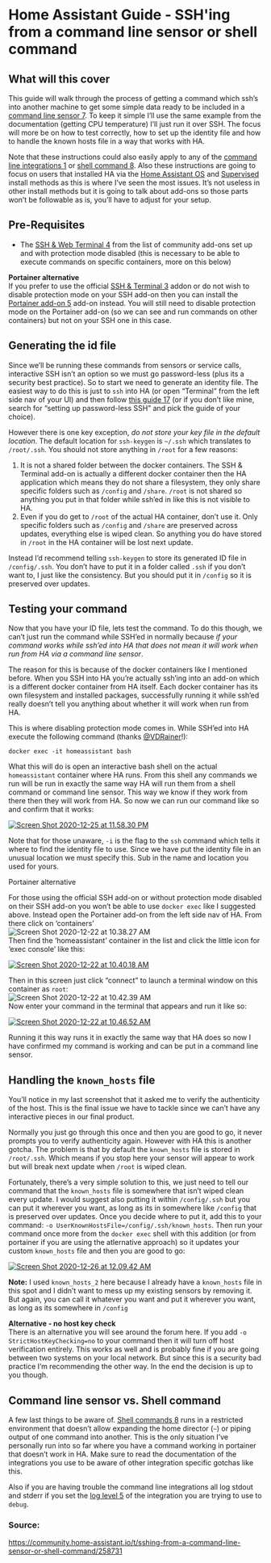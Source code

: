 # **Home Assistant Guide - SSH'ing from a command line sensor or shell command**

## What will this cover

This guide will walk through the process of getting a command which ssh’s into another machine to get some simple data ready to be included in a [command line sensor 7](https://www.home-assistant.io/integrations/sensor.command_line/). To keep it simple I’ll use the same example from the documentation (getting CPU temperature) I’ll just run it over SSH. The focus will more be on how to test correctly, how to set up the identity file and how to handle the known hosts file in a way that works with HA.

Note that these instructions could also easily apply to any of the [command line integrations 1](https://www.home-assistant.io/integrations#search/command%20line) or [shell command 8](https://www.home-assistant.io/integrations/shell_command/). Also these instructions are going to focus on users that installed HA via the [Home Assistant OS](https://www.home-assistant.io/hassio/installation/) and [Supervised](https://github.com/home-assistant/supervised-installer) install methods as this is where I’ve seen the most issues. It’s not useless in other install methods but it is going to talk about add-ons so those parts won’t be followable as is, you’ll have to adjust for your setup.

## Pre-Requisites

-   The [SSH & Web Terminal 4](https://github.com/hassio-addons/addon-ssh) from the list of community add-ons set up and with protection mode disabled (this is necessary to be able to execute commands on specific containers, more on this below)

**Portainer alternative**  
If you prefer to use the official [SSH & Terminal 3](https://github.com/home-assistant/addons/tree/master/ssh) addon or do not wish to disable protection mode on your SSH add-on then you can install the [Portainer add-on 5](https://github.com/hassio-addons/addon-portainer) add-on instead. You will still need to disable protection mode on the Portainer add-on (so we can see and run commands on other containers) but not on your SSH one in this case.

## Generating the id file

Since we’ll be running these commands from sensors or service calls, interactive SSH isn’t an option so we must go password-less (plus its a security best practice). So to start we need to generate an identity file. The easiest way to do this is just to `ssh` into HA (or open “Terminal” from the left side nav of your UI) and then follow [this guide 17](https://www.tecmint.com/ssh-passwordless-login-using-ssh-keygen-in-5-easy-steps/) (or if you don’t like mine, search for “setting up password-less SSH” and pick the guide of your choice).

However there is one key exception, _do not store your key file in the default location_. The default location for `ssh-keygen` is `~/.ssh` which translates to `/root/.ssh`. You should not store anything in `/root` for a few reasons:

1.  It is not a shared folder between the docker containers. The SSH & Terminal add-on is actually a different docker container then the HA application which means they do not share a filesystem, they only share specific folders such as `/config` and `/share`. `/root` is not shared so anything you put in that folder while ssh’ed in like this is not visible to HA.
2.  Even if you do get to `/root` of the actual HA container, don’t use it. Only specific folders such as `/config` and `/share` are preserved across updates, everything else is wiped clean. So anything you do have stored in `/root` in the HA container will be lost next update.

Instead I’d recommend telling `ssh-keygen` to store its generated ID file in `/config/.ssh`. You don’t have to put it in a folder called `.ssh` if you don’t want to, I just like the consistency. But you should put it in `/config` so it is preserved over updates.

## Testing your command

Now that you have your ID file, lets test the command. To do this though, we can’t just run the command while SSH’ed in normally because _if your command works while ssh’ed into HA that does not mean it will work when run from HA via a command line sensor_.

The reason for this is because of the docker containers like I mentioned before. When you SSH into HA you’re actually ssh’ing into an add-on which is a different docker container from HA itself. Each docker container has its own filesystem and installed packages, successfully running it while ssh’ed really doesn’t tell you anything about whether it will work when run from HA.

This is where disabling protection mode comes in. While SSH’ed into HA execute the following command (thanks [@VDRainer](https://community.home-assistant.io/u/vdrainer)!):

`docker exec -it homeassistant bash` 

What this will do is open an interactive bash shell on the actual `homeassistant` container where HA runs. From this shell any commands we run will be run in exactly the same way HA will run them from a shell command or command line sensor. This way we know if they work from there then they will work from HA. So now we can run our command like so and confirm that it works:  

[![Screen Shot 2020-12-25 at 11.58.30 PM](https://community-assets.home-assistant.io/optimized/3X/f/5/f54167df78b37ecf012fb27aea64cb2e883e777c_2_690x127.png)](https://community-assets.home-assistant.io/original/3X/f/5/f54167df78b37ecf012fb27aea64cb2e883e777c.png "Screen Shot 2020-12-25 at 11.58.30 PM")

Note that for those unaware, `-i` is the flag to the `ssh` command which tells it where to find the identity file to use. Since we have put the identity file in an unusual location we must specify this. Sub in the name and location you used for yours.

Portainer alternative

For those using the official SSH add-on or without protection mode disabled on their SSH add-on you won’t be able to use `docker exec` like I suggested above. Instead open the Portainer add-on from the left side nav of HA. From there click on ‘containers’  
![Screen Shot 2020-12-22 at 10.38.27 AM](https://community-assets.home-assistant.io/original/3X/3/d/3d8c22959d58d424c5f0743bca2285e43cbae867.png)  
Then find the ‘homeassistant’ container in the list and click the little icon for ‘exec console’ like this:  

[![Screen Shot 2020-12-22 at 10.40.18 AM](https://community-assets.home-assistant.io/optimized/3X/1/2/1229bfb7b1fc0f8ee3c5fd67a9670168e3e6fee4_2_690x444.png)](https://community-assets.home-assistant.io/original/3X/1/2/1229bfb7b1fc0f8ee3c5fd67a9670168e3e6fee4.png "Screen Shot 2020-12-22 at 10.40.18 AM")

  
Then in this screen just click “connect” to launch a terminal window on this container as `root`:  
![Screen Shot 2020-12-22 at 10.42.39 AM](https://community-assets.home-assistant.io/original/3X/6/2/62f85474cec1a75da2576aad06a3dcbbe855ca1a.png)  
Now enter your command in the terminal that appears and run it like so:  

[![Screen Shot 2020-12-22 at 10.46.52 AM](https://community-assets.home-assistant.io/optimized/3X/9/2/92d3c73b6b0fa0aad7ac011abda0cdcdc209dc76_2_690x256.png)](https://community-assets.home-assistant.io/original/3X/9/2/92d3c73b6b0fa0aad7ac011abda0cdcdc209dc76.png "Screen Shot 2020-12-22 at 10.46.52 AM")

  
Running it this way runs it in exactly the same way that HA does so now I have confirmed my command is working and can be put in a command line sensor.

## Handling the `known_hosts` file

You’ll notice in my last screenshot that it asked me to verify the authenticity of the host. This is the final issue we have to tackle since we can’t have any interactive pieces in our final product.

Normally you just go through this once and then you are good to go, it never prompts you to verify authenticity again. However with HA this is another gotcha. The problem is that by default the `known_hosts` file is stored in `/root/.ssh`. Which means if you stop here your sensor will appear to work but will break next update when `/root` is wiped clean.

Fortunately, there’s a very simple solution to this, we just need to tell our command that the `known_hosts` file is somewhere that isn’t wiped clean every update. I would suggest also putting it within `/config/.ssh` but you can put it wherever you want, as long as its in somewhere like `/config` that is preserved over updates. Once you decide where to put it, add this to your command: `-o UserKnownHostsFile=/config/.ssh/known_hosts`. Then run your command once more from the `docker exec` shell with this addition (or from portainer if you are using the atlernative approach) so it updates your custom `known_hosts` file and then you are good to go:  

[![Screen Shot 2020-12-26 at 12.09.42 AM](https://community-assets.home-assistant.io/optimized/3X/a/6/a6f2f05679e28eb3e593733359fcb77c0b822d86_2_690x100.png)](https://community-assets.home-assistant.io/original/3X/a/6/a6f2f05679e28eb3e593733359fcb77c0b822d86.png "Screen Shot 2020-12-26 at 12.09.42 AM")

**Note:** I used `known_hosts_2` here because I already have a `known_hosts` file in this spot and I didn’t want to mess up my existing sensors by removing it. But again, you can call it whatever you want and put it wherever you want, as long as its somewhere in `/config`

**Alternative - no host key check**  
There is an alternative you will see around the forum here. If you add `-o StrictHostKeyChecking=no` to your command then it will turn off host verification entirely. This works as well and is probably fine if you are going between two systems on your local network. But since this is a security bad practice I’m recommending the other way. In the end the decision is up to you though.

## Command line sensor vs. Shell command

A few last things to be aware of. [Shell commands 8](https://www.home-assistant.io/integrations/shell_command/) runs in a restricted environment that doesn’t allow expanding the home director (`~`) or piping output of one command into another. This is the only situation I’ve personally run into so far where you have a command working in portainer that doesn’t work in HA. Make sure to read the documentation of the integrations you use to be aware of other integration specific gotchas like this.

Also if you are having trouble the command line integrations all log stdout and stderr if you set the [log level 5](https://www.home-assistant.io/integrations/logger/) of the integration you are trying to use to `debug`.

### Source:
https://community.home-assistant.io/t/sshing-from-a-command-line-sensor-or-shell-command/258731